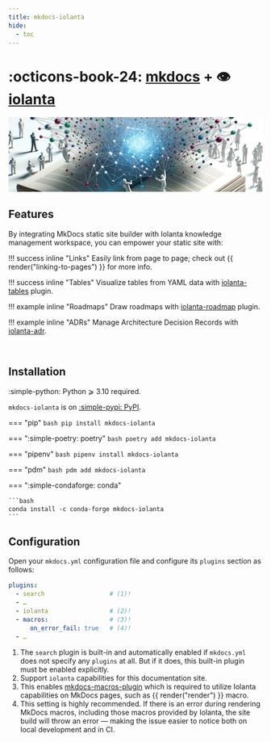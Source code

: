 ```yaml
---
title: mkdocs-iolanta
hide:
  - toc
---
```


# :octicons-book-24: [mkdocs](https://mkdocs.org) + :eye: [iolanta](https://iolanta.tech)

![](assets/cover.png)

## Features

By integrating MkDocs static site builder with Iolanta knowledge management workspace, you can empower your static site with:

!!! success inline "Links"
    Easily link from page to page; check out {{ render("linking-to-pages") }} for more info. 

!!! success inline "Tables"
    Visualize tables from YAML data with [iolanta-tables](https://tables.iolanta.tech) plugin.

!!! example inline "Roadmaps"
    Draw roadmaps with [iolanta-roadmap](https://roadmap.iolanta.tech) plugin.

!!! example inline "ADRs"
    Manage Architecture Decision Records with [iolanta-adr](https://adr.iolanta.tech).

<br clear="both"/>

## Installation

:simple-python: Python ⩾ 3.10 required.


`mkdocs-iolanta` is on [:simple-pypi: PyPI](https://pypi.org/project/mkdocs-iolanta).

=== "pip"
    ```bash
    pip install mkdocs-iolanta
    ```

=== ":simple-poetry: poetry"
    ```bash
    poetry add mkdocs-iolanta
    ```

=== "pipenv"
    ```bash
    pipenv install mkdocs-iolanta
    ```

=== "pdm"
    ```bash
    pdm add mkdocs-iolanta
    ```

=== ":simple-condaforge: conda"

    ```bash
    conda install -c conda-forge mkdocs-iolanta
    ```

## Configuration

Open your `mkdocs.yml` configuration file and configure its `plugins` section as follows:

```yaml
plugins:
  - search                  # (1)!
  - …
  - iolanta                 # (2)!
  - macros:                 # (3)!
      on_error_fail: true   # (4)!
  - …
```

1. The `search` plugin is built-in and automatically enabled if `mkdocs.yml` does not specify any `plugins` at all. But if it does, this built-in plugin must be enabled explicitly.
2. Support `iolanta` capabilities for this documentation site.
3. This enables [mkdocs-macros-plugin](https://mkdocs-macros-plugin.readthedocs.io) which is required to utilize Iolanta capabilities on MkDocs pages, such as {{ render("render") }} macro.
4. This setting is highly recommended. If there is an error during rendering MkDocs macros, including those macros provided by Iolanta, the site build will throw an error — making the issue easier to notice both on local development and in CI.
